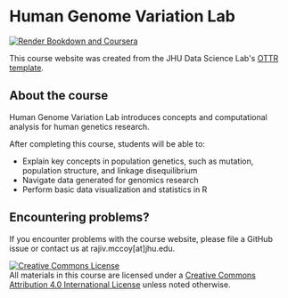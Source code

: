 # Human Genome Variation Lab

[![Render Bookdown and Coursera](https://github.com/jhudsl/OTTR_Template/actions/workflows/render-all.yml/badge.svg)](https://github.com/jhudsl/OTTR_Template/actions/workflows/render-all.yml)

This course website was created from the JHU Data Science Lab's [OTTR template](https://github.com/jhudsl/OTTR_Template).

## About the course

Human Genome Variation Lab introduces concepts and computational analysis for human genetics research.

After completing this course, students will be able to:

- Explain key concepts in population genetics, such as mutation, population structure, and linkage disequilibrium
- Navigate data generated for genomics research
- Perform basic data visualization and statistics in R

## Encountering problems?

If you encounter problems with the course website, please file a GitHub issue or contact us at rajiv.mccoy[at]jhu.edu.

<a rel="license" href="http://creativecommons.org/licenses/by/4.0/"><img alt="Creative Commons License" style="border-width:0" src="https://i.creativecommons.org/l/by/4.0/88x31.png" /></a><br />All materials in this course are licensed under a <a rel="license" href="http://creativecommons.org/licenses/by/4.0/">Creative Commons Attribution 4.0 International License</a> unless noted otherwise.
